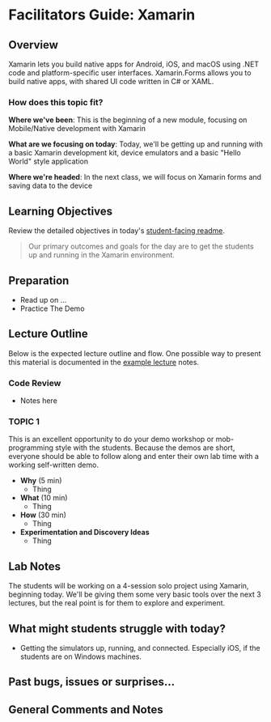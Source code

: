 # Facilitators Guide: Xamarin

## Overview

Xamarin lets you build native apps for Android, iOS, and macOS using .NET code and platform-specific user interfaces. Xamarin.Forms allows you to build native apps, with shared UI code written in C# or XAML.

### How does this topic fit?

**Where we've been**:
This is the beginning of a new module, focusing on Mobile/Native development with Xamarin

**What are we focusing on today**:
Today, we'll be getting up and running with a basic Xamarin development kit, device emulators and a basic "Hello World" style application

**Where we're headed**:
In the next class, we will focus on Xamarin forms and saving data to the device

## Learning Objectives

Review the detailed objectives in today's [student-facing readme](../README.md).

> Our primary outcomes and goals for the day are to get the students up and running in the Xamarin environment.

## Preparation

- Read up on ...
- Practice The Demo

## Lecture Outline

Below is the expected lecture outline and flow. One possible way to present this material is documented in the [example lecture](../LECTURE-NOTES.md) notes.

### Code Review

- Notes here

### TOPIC 1

This is an excellent opportunity to do your demo workshop or mob-programming style with the students. Because the demos are short, everyone should be able to follow along and enter their own lab time with a working self-written demo.

- **Why** (5 min)
  - Thing
- **What** (10 min)
  - Thing
- **How** (30 min)
  - Thing
- **Experimentation and Discovery Ideas**
  - Thing

## Lab Notes

The students will be working on a 4-session solo project using Xamarin, beginning today. We'll be giving them some very basic tools over the next 3 lectures, but the real point is for them to explore and experiment.

## What might students struggle with today?

- Getting the simulators up, running, and connected. Especially iOS, if the students are on Windows machines.

## Past bugs, issues or surprises...

## General Comments and Notes
